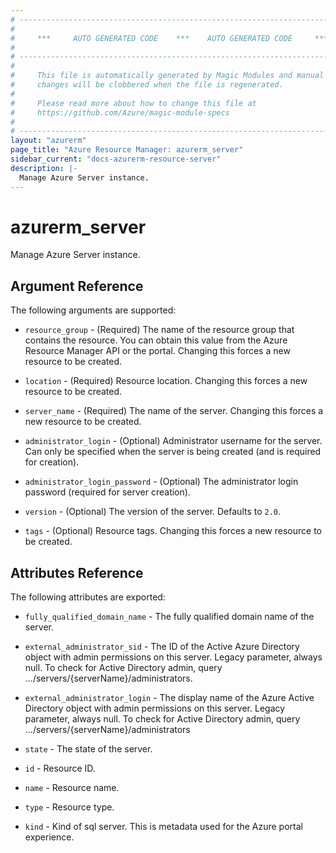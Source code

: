 ```yaml
---
# ----------------------------------------------------------------------------
#
#     ***     AUTO GENERATED CODE    ***    AUTO GENERATED CODE     ***
#
# ----------------------------------------------------------------------------
#
#     This file is automatically generated by Magic Modules and manual
#     changes will be clobbered when the file is regenerated.
#
#     Please read more about how to change this file at
#     https://github.com/Azure/magic-module-specs
#
# ----------------------------------------------------------------------------
layout: "azurerm"
page_title: "Azure Resource Manager: azurerm_server"
sidebar_current: "docs-azurerm-resource-server"
description: |-
  Manage Azure Server instance.
---
```


# azurerm_server

Manage Azure Server instance.


## Argument Reference

The following arguments are supported:

* `resource_group` - (Required) The name of the resource group that contains the resource. You can obtain this value from the Azure Resource Manager API or the portal. Changing this forces a new resource to be created.

* `location` - (Required) Resource location. Changing this forces a new resource to be created.

* `server_name` - (Required) The name of the server. Changing this forces a new resource to be created.

* `administrator_login` - (Optional) Administrator username for the server. Can only be specified when the server is being created (and is required for creation).

* `administrator_login_password` - (Optional) The administrator login password (required for server creation).

* `version` - (Optional) The version of the server. Defaults to `2.0`.

* `tags` - (Optional) Resource tags. Changing this forces a new resource to be created.

## Attributes Reference

The following attributes are exported:

* `fully_qualified_domain_name` - The fully qualified domain name of the server.

* `external_administrator_sid` - The ID of the Active Azure Directory object with admin permissions on this server. Legacy parameter, always null. To check for Active Directory admin, query .../servers/{serverName}/administrators.

* `external_administrator_login` - The display name of the Azure Active Directory object with admin permissions on this server. Legacy parameter, always null. To check for Active Directory admin, query .../servers/{serverName}/administrators

* `state` - The state of the server.

* `id` - Resource ID.

* `name` - Resource name.

* `type` - Resource type.

* `kind` - Kind of sql server.  This is metadata used for the Azure portal experience.
